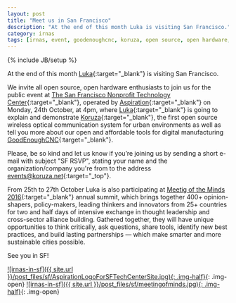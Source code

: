 ```yaml
---
layout: post
title: "Meet us in San Francisco"
description: "At the end of this month Luka is visiting San Francisco."
category: irnas
tags: [irnas, event, goodenoughcnc, koruza, open source, open hardware, public talk, San Francisco]
---
```

{% include JB/setup %}


At the end of this month [Luka](https://twitter.com/slomusti){:target="_blank"} is visiting San Francisco.

We invite all open source, open hardware enthusiasts to join us for the public event at [The San Francisco Nonprofit Technology Center](http://sftechcenter.org/koruza-project-visits-san-francisco/){:target="_blank"}, operated by [Aspiration](https://aspirationtech.org){:target="_blank"} on Monday, 24th October, at 4pm, where [Luka](https://twitter.com/slomusti){:target="_blank"} is going to explain and demonstrate [Koruza](http://new.koruza.net/){:target="_blank"}, the first open source wireless optical communication system for urban environments as well as tell you more about our open and affordable tools for digital manufacturing [GoodEnoughCNC](http://goodenoughcnc.eu/){:target="_blank"}.

Please, be so kind and let us know if you’re joining us by sending a short e-mail with subject "SF RSVP", stating your name and the organization/company you're from to the address [events@koruza.net](mailto:webmaster@example.com){:target="_top"}.

From 25th to 27th October Luka is also participating at [Meetig of the Minds 2016](http://cityminded.org/events/motm2016){:target="_blank"} annual summit, which brings together 400+ opinion-shapers, policy-makers, leading thinkers and innovators from 25+ countries for two and half days of intensive exchange in thought leadership and cross-sector alliance building. Gathered together, they will have unique opportunities to think critically, ask questions, share tools, identify new best practices, and build lasting partnerships — which make smarter and more sustainable cities possible. 

See you in SF!

[![irnas-in-sf]({{ site.url }}/post_files/sf/AspirationLogoForSFTechCenterSite.jpg){: .img-half}](http://sftechcenter.org/koruza-project-visits-san-francisco/){: .img-open}
[![irnas-in-sf]({{ site.url }}/post_files/sf/meetingofminds.jpg){: .img-half}](http://cityminded.org/events/motm2016){: .img-open}
